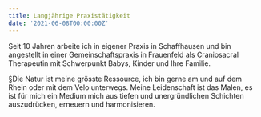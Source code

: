 ```yaml
---
title: Langjährige Praxistätigkeit
date: '2021-06-08T00:00:00Z'
---
```


Seit 10 Jahren arbeite ich in eigener Praxis in Schaffhausen und bin angestellt in einer Gemeinschaftspraxis in Frauenfeld als Craniosacral Therapeutin mit Schwerpunkt Babys, Kinder und Ihre Familie.

§Die Natur ist meine grösste Ressource, ich bin gerne am und auf dem Rhein oder mit dem Velo unterwegs. Meine Leidenschaft ist das Malen, es ist für mich ein Medium mich aus tiefen und unergründlichen Schichten auszudrücken, erneuern und harmonisieren.

